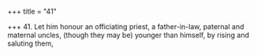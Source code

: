 +++
title = "41"

+++
41. Let him honour an officiating priest, a father-in-law, paternal and maternal uncles, (though they may be) younger than himself, by rising and saluting them,
